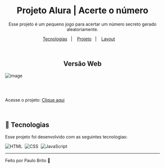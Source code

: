 <h1 align="center"> Projeto Alura | Acerte o número </h1>
<p align="center">
Esse projeto é um pequeno jogo para acertar um número secreto gerado aleatoriamente.
</p>

<p align="center">
  <a href="#-tecnologias">Tecnologias</a>&nbsp;&nbsp;&nbsp;|&nbsp;&nbsp;&nbsp;
  <a href="#-projeto">Projeto</a>&nbsp;&nbsp;&nbsp;|&nbsp;&nbsp;&nbsp;
  <a href="#-layout">Layout</a>&nbsp;&nbsp;&nbsp;&nbsp;&nbsp;&nbsp;
</p>

<br>

<h2 align="center"> Versão Web  </h2>

![image](https://github.com/Paulobritto34/JogoAcerteOnumero/assets/98286250/c094c39e-cfad-431b-bbf4-78513c1668b1)

<br>

<br>

Acesse o projeto: <a href="https://paulobritto34.github.io/JogoAcerteOnumero/" target="_blank">Clique aqui</a>

<br>

## 🚀 Tecnologias

Esse projeto foi desenvolvido com as seguintes tecnologias:

![HTML](https://img.shields.io/badge/-HTML-05122A?style=flat&logo=HTML5)&nbsp;
![CSS](https://img.shields.io/badge/-CSS-05122A?style=flat&logo=CSS3&logoColor=1572B6)&nbsp;
![JavaScript](https://img.shields.io/badge/-JavaScript-05122A?style=flat&logo=JavaScript&logoColor=JavaScript)&nbsp;

---

Feito por Paulo Brito 🧐
